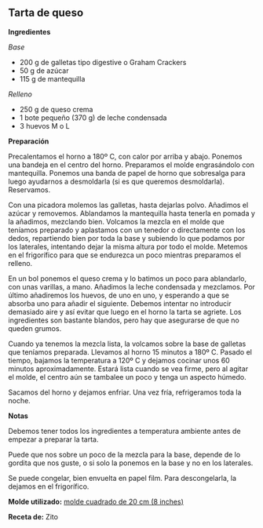 ## Tarta de queso

**Ingredientes**

*Base*

- 200 g de galletas tipo digestive o Graham Crackers
- 50 g de azúcar
- 115 g de mantequilla

*Relleno*

- 250 g de queso crema
- 1 bote pequeño (370 g) de leche condensada
- 3 huevos M o L

**Preparación**

Precalentamos el horno a 180º C, con calor por arriba y abajo. Ponemos una bandeja en el centro del horno. Preparamos el molde engrasándolo con mantequilla. Ponemos una banda de papel de horno que sobresalga para luego ayudarnos a desmoldarla (si es que queremos desmoldarla). Reservamos.

Con una picadora molemos las galletas, hasta dejarlas polvo. Añadimos el azúcar y removemos. Ablandamos la mantequilla hasta tenerla en pomada y la añadimos, mezclando bien. Volcamos la mezcla en el molde que teníamos preparado y aplastamos con un tenedor o directamente con los dedos, repartiendo bien por toda la base y subiendo lo que podamos por los laterales, intentando dejar la misma altura por todo el molde. Metemos en el frigorífico para que se endurezca un poco mientras preparamos el relleno.

En un bol ponemos el queso crema y lo batimos un poco para ablandarlo, con unas varillas, a mano. Añadimos la leche condensada y mezclamos. Por último añadiremos los huevos, de uno en uno, y esperando a que se absorba uno para añadir el siguiente. Debemos intentar no introducir demasiado aire y así evitar que luego en el horno la tarta se agriete. Los ingredientes son bastante blandos, pero hay que asegurarse de que no queden grumos.

Cuando ya tenemos la mezcla lista, la volcamos sobre la base de galletas que teníamos preparada. Llevamos al horno 15 minutos a 180º C. Pasado el tiempo, bajamos la temperatura a 120º C y dejamos cocinar unos 60 minutos aproximadamente. Estará lista cuando se vea firme, pero al agitar el molde, el centro aún se tambalee un poco y tenga un aspecto húmedo.

Sacamos del horno y dejamos enfriar. Una vez fría, refrigeramos toda la noche.

**Notas**

Debemos tener todos los ingredientes a temperatura ambiente antes de empezar a preparar la tarta.

Puede que nos sobre un poco de la mezcla para la base, depende de lo gordita que nos guste, o si solo la ponemos en la base y no en los laterales.

Se puede congelar, bien envuelta en papel film. Para descongelarla, la dejamos en el frigorífico.

**Molde utilizado:** [molde cuadrado de 20 cm (8 inches)](../../moldes-y-utensilios.md)

**Receta de:** Zito
